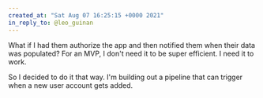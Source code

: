 ```yaml
---
created_at: "Sat Aug 07 16:25:15 +0000 2021"
in_reply_to: @leo_guinan
---
```


What if I had them authorize the app and then notified them when their data was populated? For an MVP, I don't need it to be super efficient. I need it to work. 

So I decided to do it that way. I'm building out a pipeline that can trigger when a new user account gets added.